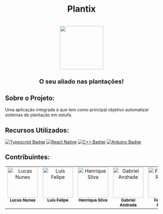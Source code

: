 <h1 align="center">Plantix<h1>
<p align="center">
  <img src="https://xlucazzz.dev/plantix/logo.png" width="143px" />
</p>

<p align="center" style="font-size: 20px">
O seu aliado nas plantações!
</p>

## Sobre o Projeto:

Uma aplicação integrada à que tem como principal objetivo automatizar sistemas de plantação em estufa.

## Recursos Utilizados:

[![Typescript Badge](https://img.shields.io/badge/TypeScript-%23007ACC.svg?style=for-the-badge&logo=typescript&logoColor=white)](https://www.typescriptlang.org/)
[![React Native](https://img.shields.io/badge/react_native-%2320232a.svg?style=for-the-badge&logo=react&logoColor=%2361DAFB)](https://www.typescriptlang.org/)
[![C++ Badge](https://img.shields.io/badge/C++-%2300599C.svg?style=for-the-badge&logo=C%2B%2B&logoColor=white)](https://www.typescriptlang.org/)
[![Arduino Badge](https://img.shields.io/badge/-Arduino-00979D?style=for-the-badge&logo=Arduino&logoColor=white)](https://www.typescriptlang.org/)

## Contribuintes:

<table align="center">
  <tbody>
    <tr>
      <td align="center" valign="top" width="14.28%"><a href="https://github.com/xLucazzz"><img src="https://avatars.githubusercontent.com/xlucazzz" width="100px;" alt="Lucas Nunes"/><br /><sub><b>Lucas Nunes</b></sub></a></td>
      <td align="center" valign="top" width="14.28%"><a href="https://github.com/LuisFelipesdc"><img src="https://avatars.githubusercontent.com/LuisFelipesdc" width="100px;" alt="Luís Felipe"/><br /><sub><b>Luís Felipe</b></sub></a></td>
      <td align="center" valign="top" width="14.28%"><a href="https://github.com/henriquesilvaa3525"><img src="https://avatars.githubusercontent.com/henriquesilvaa3525" width="100px;" alt="Henrique Silva"/><br /><sub><b>Henrique Silva</b></sub></a></td>
      <td align="center" valign="top" width="14.28%"><a href="https://github.com/andrade69"><img src="https://avatars.githubusercontent.com/andrade69" width="100px;" alt="Gabriel Andrade"/><br /><sub><b>Gabriel Andrade</b></sub></a></td>
      <td align="center" valign="top" width="14.28%"><a href="https://github.com/Fernanda-alv"><img src="https://avatars.githubusercontent.com/Fernanda-alv" width="100px;" alt="Fernanda Raquel"/><br /><sub><b>Fernanda Raquel</b></sub></a></td>
    </tr>
  </tbody>
</table>
